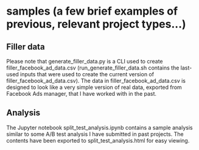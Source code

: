 # samples (a few brief examples of previous, relevant project types...)

## Filler data
Please note that generate_filler_data.py is a CLI used to create filler_facebook_ad_data.csv (run_generate_filler_data.sh contains the last-used inputs that were used to create the current version of filler_facebook_ad_data.csv). The data in filler_facebook_ad_data.csv is designed to look like a very simple version of real data, exported from Facebook Ads manager, that I have worked with in the past.

## Analysis
The Jupyter notebook split_test_analysis.ipynb contains a sample analysis similar to some A/B test analysis I have submitted in past projects. The contents have been exported to split_test_analysis.html for easy viewing.